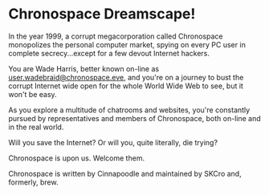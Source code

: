 # Chronospace Dreamscape!

In the year 1999, a corrupt megacorporation called Chronospace monopolizes the personal computer market, spying on every PC user in complete secrecy...except for a few devout Internet hackers.

You are Wade Harris, better known on-line as user.wadebraid@chronospace.eve, and you're on a journey to bust the corrupt Internet wide open for the whole World Wide Web to see, but it won't be easy. 

As you explore a multitude of chatrooms and websites, you're constantly pursued by representatives and members of Chronospace, both on-line and in the real world. 

Will you save the Internet? Or will you, quite literally, die trying?

Chronospace is upon us. Welcome them.


Chronospace is written by Cinnapoodle and maintained by SKCro and, formerly, brew.
